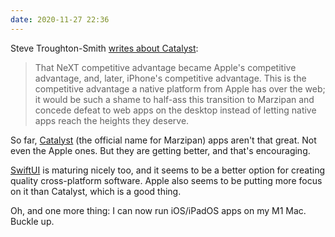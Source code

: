 ```yaml
---
date: 2020-11-27 22:36
---
```


Steve Troughton-Smith [writes about Catalyst](https://www.highcaffeinecontent.com/blog/20190601-Why-Apple-needs-iPad-apps-on-the-Mac):

> That NeXT competitive advantage became Apple's competitive advantage, and, later, iPhone's competitive advantage. This is the competitive advantage a native platform from Apple has over the web; it would be such a shame to half-ass this transition to Marzipan and concede defeat to web apps on the desktop instead of letting native apps reach the heights they deserve.

So far, [Catalyst](https://developer.apple.com/mac-catalyst/) (the official name for Marzipan) apps aren't that great. Not even the Apple ones. But they are getting better, and that's encouraging.

[SwiftUI](https://developer.apple.com/xcode/swiftui/) is maturing nicely too, and it seems to be a better option for creating quality cross-platform software. Apple also seems to be putting more focus on it than Catalyst, which is a good thing.

Oh, and one more thing: I can now run iOS/iPadOS apps on my M1 Mac. Buckle up.
